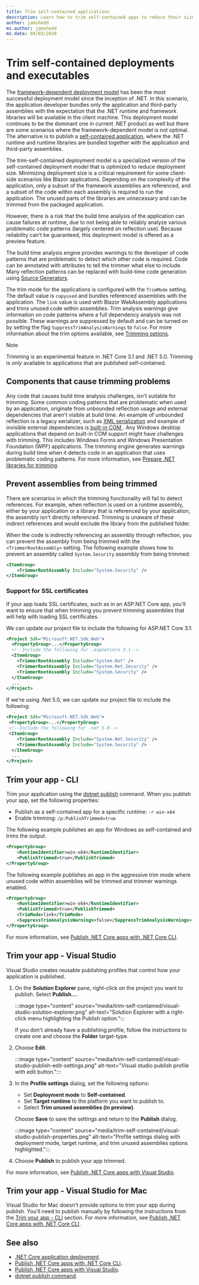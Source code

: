 ```yaml
---
title: Trim self-contained applications
description: Learn how to trim self-contained apps to reduce their size. .NET Core bundles the runtime with an app that is published self-contained and generally includes more of the runtime then is necessary.
author: jamshedd
ms.author: jamshedd
ms.date: 04/03/2020
---
```

# Trim self-contained deployments and executables

The [framework-dependent deployment model](index.md#publish-framework-dependent) has been the most successful deployment model since the inception of .NET. In this scenario, the application developer bundles only the application and third-party assemblies with the expectation that the .NET runtime and framework libraries will be available in the client machine. This deployment model continues to be the dominant one in current .NET product as well but there are some scenarios where the framework-dependent model is not optimal. The alternative is to publish a [self-contained application](index.md#publish-self-contained), where the .NET runtime and runtime libraries are bundled together with the application and third-party assemblies.

The trim-self-contained deployment model is a specialized version of the self-contained deployment model that is optimized to reduce deployment size. Minimizing deployment size is a critical requirement for some client-side scenarios like Blazor applications. Depending on the complexity of the application, only a subset of the framework assemblies are referenced, and a subset of the code within each assembly is required to run the application. The unused parts of the libraries are unnecessary and can be trimmed from the packaged application.

However, there is a risk that the build time analysis of the application can cause failures at runtime, due to not being able to reliably analyze various problematic code patterns (largely centered on reflection use). Because reliability can't be guaranteed, this deployment model is offered as a preview feature.

The build time analysis engine provides warnings to the developer of code patterns that are problematic to detect which other code is required. Code can be annotated with attributes to tell the trimmer what else to include. Many reflection patterns can be replaced with build-time code generation using [Source Generators](https://github.com/dotnet/roslyn/blob/main/docs/features/source-generators.md).

The trim mode for the applications is configured with the `TrimMode` setting. The default value is `copyused` and bundles referenced assemblies with the application. The `link` value is used with Blazor WebAssembly applications and trims unused code within assemblies. Trim analysis warnings give information on code patterns where a full dependency analysis was not possible. These warnings are suppressed by default and can be turned on by setting the flag `SuppressTrimAnalysisWarnings` to `false`. For more information about the trim options available, see [Trimming options](trimming-options.md).

> [!NOTE]
> Trimming is an experimental feature in .NET Core 3.1 and .NET 5.0. Trimming is _only_ available to applications that are published self-contained.

## Components that cause trimming problems

Any code that causes build time analysis challenges, isn't suitable for trimming. Some common coding patterns that are problematic when used by an application, originate from unbounded reflection usage and external dependencies that aren't visible at build time. An example of unbounded reflection is a legacy serializer, such as [XML serialization](../../standard/serialization/introducing-xml-serialization.md) and example of invisible external dependencies is [built-in COM ](../../standard/native-interop/cominterop.md). Any Windows desktop applications that depend on built-in COM support might have challenges with trimming. This includes Windows Forms and Windows Presentation Foundation (WPF) applications. The trimming engine generates warnings during build time when it detects code in an application that uses problematic coding patterns. For more information, see [Prepare .NET libraries for trimming](prepare-libraries-for-trimming.md).

## Prevent assemblies from being trimmed

There are scenarios in which the trimming functionality will fail to detect references. For example, when reflection is used on a runtime assembly, either by your application or a library that is referenced by your application, the assembly isn't directly referenced. Trimming is unaware of these indirect references and would exclude the library from the published folder.

When the code is indirectly referencing an assembly through reflection, you can prevent the assembly from being trimmed with the `<TrimmerRootAssembly>` setting. The following example shows how to prevent an assembly called `System.Security` assembly from being trimmed:

```xml
<ItemGroup>
    <TrimmerRootAssembly Include="System.Security" />
</ItemGroup>
```

### Support for SSL certificates

If your app loads SSL certificates, such as in an ASP.NET Core app, you'll want to ensure that when trimming you prevent trimming assemblies that will help with loading SSL certificates.

We can update our project file to include the following for ASP.NET Core 3.1:

```xml
<Project Sdk="Microsoft.NET.Sdk.Web">
  <PropertyGroup>...</PropertyGroup>
  <!--Include the following for .aspnetcore 3.1-->
  <ItemGroup>
    <TrimmerRootAssembly Include="System.Net" />
    <TrimmerRootAssembly Include="System.Net.Security" />
    <TrimmerRootAssembly Include="System.Security" />
  </ItemGroup>
  ...
</Project>
```

If we're using .Net 5.0, we can update our project file to include the following:

```xml
<Project Sdk="Microsoft.NET.Sdk.Web">
 <PropertyGroup>...</PropertyGroup>
 <!--Include the following for .net 5.0-->
 <ItemGroup>
    <TrimmerRootAssembly Include="System.Net.Security" />
    <TrimmerRootAssembly Include="System.Security" />
  </ItemGroup>
  ...
</Project>
```

## Trim your app - CLI

Trim your application using the [dotnet publish](../tools/dotnet-publish.md) command. When you publish your app, set the following properties:

- Publish as a self-contained app for a specific runtime: `-r win-x64`
- Enable trimming: `/p:PublishTrimmed=true`

The following example publishes an app for Windows as self-contained and trims the output.

```xml
<PropertyGroup>
    <RuntimeIdentifier>win-x64</RuntimeIdentifier>
    <PublishTrimmed>true</PublishTrimmed>
</PropertyGroup>
```

The following example publishes an app in the aggressive trim mode where unused code within assemblies will be trimmed and trimmer warnings enabled.

```xml
<PropertyGroup>
    <RuntimeIdentifier>win-x64</RuntimeIdentifier>
    <PublishTrimmed>true</PublishTrimmed>
    <TrimMode>link</TrimMode>
    <SuppressTrimAnalysisWarnings>false</SuppressTrimAnalysisWarnings>
</PropertyGroup>
```

For more information, see [Publish .NET Core apps with .NET Core CLI](deploy-with-cli.md).

## Trim your app - Visual Studio

Visual Studio creates reusable publishing profiles that control how your application is published.

01. On the **Solution Explorer** pane, right-click on the project you want to publish. Select **Publish...**.

    :::image type="content" source="media/trim-self-contained/visual-studio-solution-explorer.png" alt-text="Solution Explorer with a right-click menu highlighting the Publish option.":::

    If you don't already have a publishing profile, follow the instructions to create one and choose the **Folder** target-type.

01. Choose **Edit**.

    :::image type="content" source="media/trim-self-contained/visual-studio-publish-edit-settings.png" alt-text="Visual studio publish profile with edit button.":::

01. In the **Profile settings** dialog, set the following options:

    - Set **Deployment mode** to **Self-contained**.
    - Set **Target runtime** to the platform you want to publish to.
    - Select **Trim unused assemblies (in preview)**.

    Choose **Save** to save the settings and return to the **Publish** dialog.

    :::image type="content" source="media/trim-self-contained/visual-studio-publish-properties.png" alt-text="Profile settings dialog with deployment mode, target runtime, and trim unused assemblies options highlighted.":::

01. Choose **Publish** to publish your app trimmed.

For more information, see [Publish .NET Core apps with Visual Studio](deploy-with-vs.md).

## Trim your app - Visual Studio for Mac

Visual Studio for Mac doesn't provide options to trim your app during publish. You'll need to publish manually by following the instructions from the [Trim your app - CLI](#trim-your-app---cli) section. For more information, see [Publish .NET Core apps with .NET Core CLI](deploy-with-cli.md).

## See also

- [.NET Core application deployment](index.md).
- [Publish .NET Core apps with .NET Core CLI](deploy-with-cli.md).
- [Publish .NET Core apps with Visual Studio](deploy-with-vs.md).
- [dotnet publish command](../tools/dotnet-publish.md).
